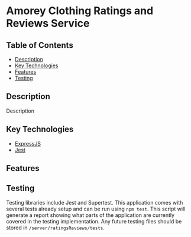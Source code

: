 # Amorey Clothing Ratings and Reviews Service

## Table of Contents
- [Description](#description)
- [Key Technologies](#key-technologies)
- [Features](#features)
- [Testing](#testing)

## Description
Description
## Key Technologies
- [ExpressJS](https://www.npmjs.com/package/express)
- [Jest](https://www.npmjs.com/package/jest)

## Features

## Testing
Testing libraries include Jest and Supertest. This application comes with several tests already setup and can be run using `npm test`. This script will generate a report showing what parts of the application are currently covered in the testing implementation. Any future testing files should be stored in `/server/ratingsReviews/tests`.

<!-- ![Demo of Overview Section](/client/src/assets/README-RelatedOutfit.gif) -->